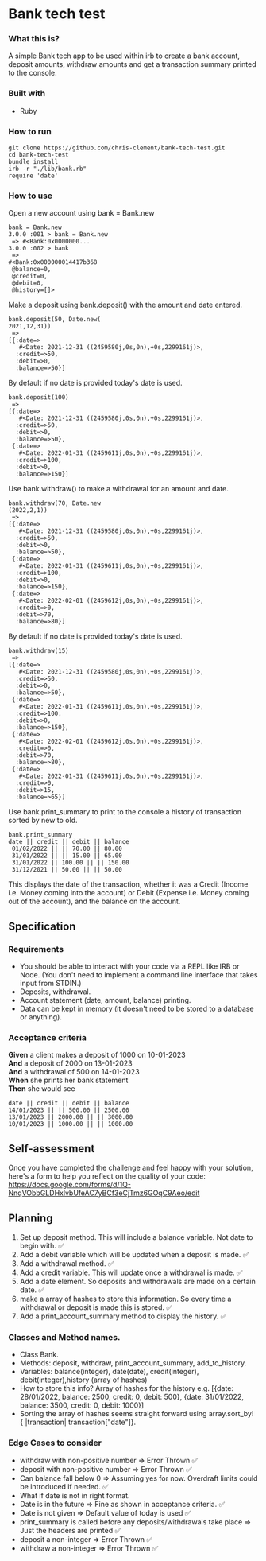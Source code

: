 # Bank tech test

### What this is?

A simple Bank tech app to be used within irb to create a bank account, deposit amounts, withdraw amounts and get a transaction summary printed to the console.

### Built with

- Ruby

### How to run

```
git clone https://github.com/chris-clement/bank-tech-test.git
cd bank-tech-test
bundle install
irb -r "./lib/bank.rb"
require 'date'
```

### How to use

Open a new account using bank = Bank.new

```
bank = Bank.new
3.0.0 :001 > bank = Bank.new
 => #<Bank:0x0000000... 
3.0.0 :002 > bank
 => 
#<Bank:0x000000014417b368 
 @balance=0,              
 @credit=0,               
 @debit=0,                
 @history=[]> 
```
Make a deposit using bank.deposit() with the amount and date entered.

```
bank.deposit(50, Date.new(
2021,12,31))
 => 
[{:date=>                              
   #<Date: 2021-12-31 ((2459580j,0s,0n),+0s,2299161j)>,                       
  :credit=>50,                         
  :debit=>0,                           
  :balance=>50}]                       
```
By default if no date is provided today's date is used.

```
bank.deposit(100)
 => 
[{:date=>                              
   #<Date: 2021-12-31 ((2459580j,0s,0n),+0s,2299161j)>,                       
  :credit=>50,                         
  :debit=>0,                           
  :balance=>50},                       
 {:date=>                              
   #<Date: 2022-01-31 ((2459611j,0s,0n),+0s,2299161j)>,                       
  :credit=>100,                        
  :debit=>0,                           
  :balance=>150}]                      
```

Use bank.withdraw() to make a withdrawal for an amount and date.
```
bank.withdraw(70, Date.new
(2022,2,1))
 => 
[{:date=>                              
   #<Date: 2021-12-31 ((2459580j,0s,0n),+0s,2299161j)>,                       
  :credit=>50,                         
  :debit=>0,                           
  :balance=>50},                       
 {:date=>                              
   #<Date: 2022-01-31 ((2459611j,0s,0n),+0s,2299161j)>,                       
  :credit=>100,                        
  :debit=>0,                           
  :balance=>150},                      
 {:date=>                              
   #<Date: 2022-02-01 ((2459612j,0s,0n),+0s,2299161j)>,
  :credit=>0,
  :debit=>70,
  :balance=>80}] 
```
By default if no date is provided today's date is used.
```
bank.withdraw(15)
 => 
[{:date=>                              
   #<Date: 2021-12-31 ((2459580j,0s,0n),+0s,2299161j)>,                       
  :credit=>50,                         
  :debit=>0,                           
  :balance=>50},                       
 {:date=>                              
   #<Date: 2022-01-31 ((2459611j,0s,0n),+0s,2299161j)>,                       
  :credit=>100,                        
  :debit=>0,                           
  :balance=>150},                      
 {:date=>                              
   #<Date: 2022-02-01 ((2459612j,0s,0n),+0s,2299161j)>,
  :credit=>0,
  :debit=>70,
  :balance=>80},
 {:date=>
   #<Date: 2022-01-31 ((2459611j,0s,0n),+0s,2299161j)>,
  :credit=>0,
  :debit=>15,
  :balance=>65}] 
```
Use bank.print_summary to print to the console a history of transaction sorted by new to old.
```
bank.print_summary
date || credit || debit || balance
 01/02/2022 || || 70.00 || 80.00       
 31/01/2022 || || 15.00 || 65.00       
 31/01/2022 || 100.00 || || 150.00     
 31/12/2021 || 50.00 || || 50.00       
 ```   

 This displays the date of the transaction, whether it was a Credit (Income i.e. Money coming into the account) or Debit (Expense i.e. Money coming out of the account), and the balance on the account.


## Specification

### Requirements

* You should be able to interact with your code via a REPL like IRB or Node.  (You don't need to implement a command line interface that takes input from STDIN.)
* Deposits, withdrawal.
* Account statement (date, amount, balance) printing.
* Data can be kept in memory (it doesn't need to be stored to a database or anything).

### Acceptance criteria

**Given** a client makes a deposit of 1000 on 10-01-2023  
**And** a deposit of 2000 on 13-01-2023  
**And** a withdrawal of 500 on 14-01-2023  
**When** she prints her bank statement  
**Then** she would see

```
date || credit || debit || balance
14/01/2023 || || 500.00 || 2500.00
13/01/2023 || 2000.00 || || 3000.00
10/01/2023 || 1000.00 || || 1000.00
```

## Self-assessment

Once you have completed the challenge and feel happy with your solution, here's a form to help you reflect on the quality of your code: https://docs.google.com/forms/d/1Q-NnqVObbGLDHxlvbUfeAC7yBCf3eCjTmz6GOqC9Aeo/edit

## Planning

1. Set up deposit method. This will include a balance variable. Not date to begin with. :white_check_mark:
2. Add a debit variable which will be updated when a deposit is made. :white_check_mark:
3. Add a withdrawal method. :white_check_mark:
4. Add a credit variable. This will update once a withdrawal is made. :white_check_mark:
5. Add a date element. So deposits and withdrawals are made on a certain date. :white_check_mark:
6. make a array of hashes to store this information. So every time a withdrawal or deposit is made this is stored. :white_check_mark:
7. Add a print_account_summary method to display the history. :white_check_mark:

### Classes and Method names.

- Class Bank.
- Methods: deposit, withdraw, print_account_summary, add_to_history.
- Variables: balance(integer), date(date), credit(integer), debit(integer),history (array of hashes)
- How to store this info? Array of hashes for the history e.g. 
[{date: 28/01/2022, balance: 2500, credit: 0, debit: 500}, {date: 31/01/2022, balance: 3500, credit: 0, debit: 1000}]
- Sorting the array of hashes seems straight forward using
array.sort_by! { |transaction| transaction["date"]}.

### Edge Cases to consider

- withdraw with non-positive number => Error Thrown :white_check_mark:
- deposit with non-positive number => Error Thrown :white_check_mark:
- Can balance fall below 0 => Assuming yes for now. Overdraft limits could be introduced if needed. :white_check_mark:
- What if date is not in right format. 
- Date is in the future => Fine as shown in acceptance criteria. :white_check_mark:
- Date is not given => Default value of today is used :white_check_mark:
- print_summary is called before any deposits/withdrawals take place => Just the headers are printed :white_check_mark:
- deposit a non-integer => Error Thrown :white_check_mark:
- withdraw a non-integer => Error Thrown :white_check_mark:

